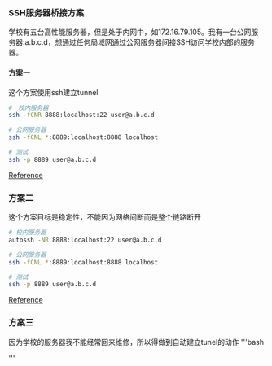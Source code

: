 ### SSH服务器桥接方案
学校有五台高性能服务器，但是处于内网中，如172.16.79.105。我有一台公网服务器:a.b.c.d，想通过任何局域网通过公网服务器间接SSH访问学校内部的服务器。

#### 方案一
这个方案使用ssh建立tunnel
```bash
#　校内服务器
ssh -fCNR 8888:localhost:22 user@a.b.c.d

# 公网服务器
ssh -fCNL *:8889:localhost:8888 localhost

# 测试
ssh -p 8889 user@a.b.c.d
```
[Reference](https://segmentfault.com/a/1190000002718360)

### 方案二
这个方案目标是稳定性，不能因为网络间断而是整个链路断开
```bash
# 校内服务器
autossh -NR 8888:localhost:22 user@a.b.c.d

# 公网服务器
ssh -fCNL *:8889:localhost:8888 localhost

# 测试
ssh -p 8889 user@a.b.c.d
```
[Reference](http://www.wangerry.com/archives/wd421)

### 方案三
因为学校的服务器我不能经常回来维修，所以得做到自动建立tunel的动作
'''bash

'''
